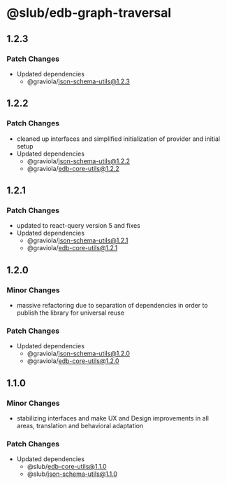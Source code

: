 # @slub/edb-graph-traversal

## 1.2.3

### Patch Changes

- Updated dependencies
  - @graviola/json-schema-utils@1.2.3

## 1.2.2

### Patch Changes

- cleaned up interfaces and simplified initialization of provider and initial setup
- Updated dependencies
  - @graviola/json-schema-utils@1.2.2
  - @graviola/edb-core-utils@1.2.2

## 1.2.1

### Patch Changes

- updated to react-query version 5 and fixes
- Updated dependencies
  - @graviola/json-schema-utils@1.2.1
  - @graviola/edb-core-utils@1.2.1

## 1.2.0

### Minor Changes

- massive refactoring due to separation of dependencies in order to publish the library for universal reuse

### Patch Changes

- Updated dependencies
  - @graviola/json-schema-utils@1.2.0
  - @graviola/edb-core-utils@1.2.0

## 1.1.0

### Minor Changes

- stabilizing interfaces and make UX and Design improvements in all areas, translation and behavioral adaptation

### Patch Changes

- Updated dependencies
  - @slub/edb-core-utils@1.1.0
  - @slub/json-schema-utils@1.1.0
